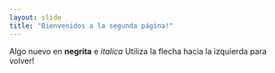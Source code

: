 ```yaml
---
layout: slide
title: "Bienvenidos a la segunda página!"
---
```

Algo nuevo en **negrita** e *italica*
Utiliza la flecha hacia la izquierda para volver!
